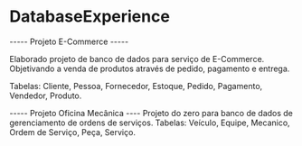 # DatabaseExperience
----- Projeto E-Commerce -----

Elaborado projeto de banco de dados para serviço de E-Commerce. Objetivando a venda de produtos através de pedido, pagamento e entrega.

Tabelas:
Cliente,
Pessoa,
Fornecedor,
Estoque,
Pedido,
Pagamento,
Vendedor,
Produto.

----- Projeto Oficina Mecânica ----
Projeto do zero para banco de dados de gerenciamento de ordens de serviços.
Tabelas: Veículo, Equipe, Mecanico, Ordem de Serviço, Peça, Serviço.